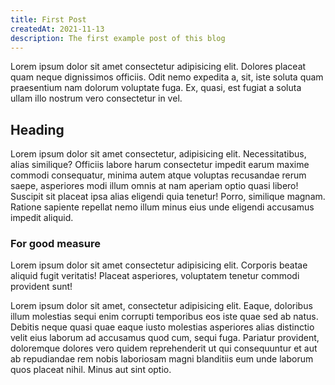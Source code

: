 ```yaml
---
title: First Post
createdAt: 2021-11-13
description: The first example post of this blog
---
```


Lorem ipsum dolor sit amet consectetur adipisicing elit. Dolores placeat quam neque dignissimos officiis. Odit nemo expedita a, sit, iste soluta quam praesentium nam dolorum voluptate fuga. Ex, quasi, est fugiat a soluta ullam illo nostrum vero consectetur in vel.

## Heading

Lorem ipsum dolor sit amet consectetur, adipisicing elit. Necessitatibus, alias similique? Officiis labore harum consectetur impedit earum maxime commodi consequatur, minima autem atque voluptas recusandae rerum saepe, asperiores modi illum omnis at nam aperiam optio quasi libero! Suscipit sit placeat ipsa alias eligendi quia tenetur! Porro, similique magnam. Ratione sapiente repellat nemo illum minus eius unde eligendi accusamus impedit aliquid.

### For good measure

Lorem ipsum dolor sit amet consectetur adipisicing elit. Corporis beatae aliquid fugit veritatis! Placeat asperiores, voluptatem tenetur commodi provident sunt!

Lorem ipsum dolor sit amet, consectetur adipisicing elit. Eaque, doloribus illum molestias sequi enim corrupti temporibus eos iste quae sed ab natus. Debitis neque quasi quae eaque iusto molestias asperiores alias distinctio velit eius laborum ad accusamus quod cum, sequi fuga. Pariatur provident, doloremque dolores vero quidem reprehenderit ut qui consequuntur et aut ab repudiandae rem nobis laboriosam magni blanditiis eum unde laborum quos placeat nihil. Minus aut sint optio.

